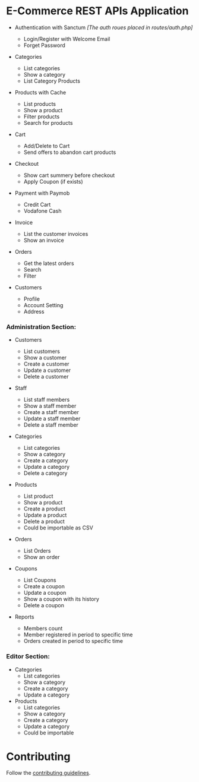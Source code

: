 # E-Commerce REST APIs Application

- Authentication with Sanctum _[The auth roues placed in routes/auth.php]_
  - Login/Register with Welcome Email
  - Forget Password
  
- Categories
  - List categories
  - Show a category
  - List Category Products

- Products with Cache
  - List products
  - Show a product
  - Filter products 
  - Search for products
  
- Cart
  - Add/Delete to Cart
  - Send offers to abandon cart products

- Checkout
  - Show cart summery before checkout
  - Apply Coupon (if exists)

- Payment with Paymob 
    - Credit Cart
    - Vodafone Cash

- Invoice
  - List the customer invoices
  - Show an invoice

- Orders
    - Get the latest orders
    - Search
    - Filter

- Customers
  - Profile
  - Account Setting
  - Address

### Administration Section: 

- Customers
  - List customers 
  - Show a customer
  - Create a customer
  - Update a customer 
  - Delete a customer

- Staff
  - List staff members
  - Show a staff member
  - Create a staff member
  - Update a staff member
  - Delete a staff member

- Categories
  - List categories
  - Show a category
  - Create a category
  - Update a category
  - Delete a category

- Products
  - List product
  - Show a product
  - Create a product
  - Update a product
  - Delete a product
  - Could be importable as CSV

- Orders
    - List Orders
    - Show an order

- Coupons
  - List Coupons
  - Create a coupon
  - Update a coupon
  - Show a coupon with its history
  - Delete a coupon

- Reports
  - Members count
  - Member registered in period to specific time
  - Orders created in period to specific time
  
### Editor Section: 
  
- Categories
  - List categories
  - Show a category
  - Create a category
  - Update a category
- Products
  - List categories
  - Show a category
  - Create a category
  - Update a category
  - Could be importable

# Contributing

Follow the [contributing guidelines](CONTRIBUTING.md).
